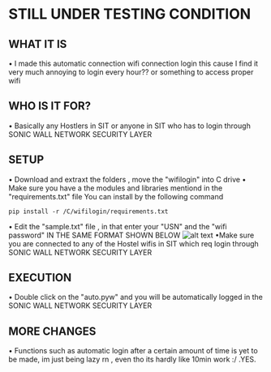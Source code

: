 
# STILL UNDER TESTING CONDITION
## WHAT IT IS
• I made this automatic connection wifi connection login this cause I find it very much annoying to login 
every hour?? or something to access proper wifi
## WHO IS IT FOR?
• Basically any Hostlers in SIT or anyone in SIT who has to login through SONIC WALL NETWORK SECURITY LAYER
## SETUP 
• Download and extraxt the folders , move the "wifilogin" into C drive
• Make sure you have a the modules and libraries mentiond in the "requirements.txt" file
    You can install by the following command
```
pip install -r /C/wifilogin/requirements.txt
```
• Edit the "sample.txt" file , in that enter your "USN" and the "wifi password" IN THE SAME FORMAT SHOWN BELOW
                        ![alt text](https://i.ibb.co/BNMzySW/image.png)
•Make sure you are connected to any of the Hostel wifis in SIT which req login through SONIC WALL NETWORK SECURITY LAYER
## EXECUTION
• Double click on the "auto.pyw" and you will be automatically logged in the SONIC WALL NETWORK SECURITY LAYER

## MORE CHANGES 
• Functions such as automatic login after a certain amount of time is yet to be made, im just being lazy rn , even tho its hardly like 10min work :/ .YES.
